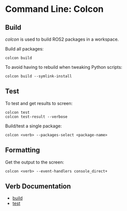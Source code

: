 # Command Line: Colcon

## Build

_colcon_ is used to build ROS2 packages in a workspace.

Build all packages:

```
colcon build
```

To avoid having to rebuild when tweaking Python scripts:

```
colcon build --symlink-install
```

## Test

To test and get results to screen:

```
colcon test
colcon test-result --verbose
```

Build/test a single package:

```
colcon <verb> --packages-select <package-name>
```

## Formatting

Get the output to the screen:

```
colcon <verb> --event-handlers console_direct+
```

## Verb Documentation

 * [build](https://colcon.readthedocs.io/en/released/reference/verb/build.html)
 * [test](https://colcon.readthedocs.io/en/released/reference/verb/test.html)
